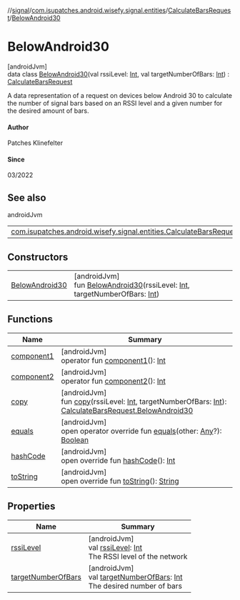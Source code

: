 //[signal](../../../../index.md)/[com.isupatches.android.wisefy.signal.entities](../../index.md)/[CalculateBarsRequest](../index.md)/[BelowAndroid30](index.md)

# BelowAndroid30

[androidJvm]\
data class [BelowAndroid30](index.md)(val rssiLevel: [Int](https://kotlinlang.org/api/latest/jvm/stdlib/kotlin/-int/index.html), val targetNumberOfBars: [Int](https://kotlinlang.org/api/latest/jvm/stdlib/kotlin/-int/index.html)) : [CalculateBarsRequest](../index.md)

A data representation of a request on devices below Android 30 to calculate the number of signal bars based on an RSSI level and a given number for the desired amount of bars.

#### Author

Patches Klinefelter

#### Since

03/2022

## See also

androidJvm

| | |
|---|---|
| [com.isupatches.android.wisefy.signal.entities.CalculateBarsRequest](../index.md) |  |

## Constructors

| | |
|---|---|
| [BelowAndroid30](-below-android30.md) | [androidJvm]<br>fun [BelowAndroid30](-below-android30.md)(rssiLevel: [Int](https://kotlinlang.org/api/latest/jvm/stdlib/kotlin/-int/index.html), targetNumberOfBars: [Int](https://kotlinlang.org/api/latest/jvm/stdlib/kotlin/-int/index.html)) |

## Functions

| Name | Summary |
|---|---|
| [component1](component1.md) | [androidJvm]<br>operator fun [component1](component1.md)(): [Int](https://kotlinlang.org/api/latest/jvm/stdlib/kotlin/-int/index.html) |
| [component2](component2.md) | [androidJvm]<br>operator fun [component2](component2.md)(): [Int](https://kotlinlang.org/api/latest/jvm/stdlib/kotlin/-int/index.html) |
| [copy](copy.md) | [androidJvm]<br>fun [copy](copy.md)(rssiLevel: [Int](https://kotlinlang.org/api/latest/jvm/stdlib/kotlin/-int/index.html), targetNumberOfBars: [Int](https://kotlinlang.org/api/latest/jvm/stdlib/kotlin/-int/index.html)): [CalculateBarsRequest.BelowAndroid30](index.md) |
| [equals](../../-compare-signal-level-result/index.md#585090901%2FFunctions%2F1816002514) | [androidJvm]<br>open operator override fun [equals](../../-compare-signal-level-result/index.md#585090901%2FFunctions%2F1816002514)(other: [Any](https://kotlinlang.org/api/latest/jvm/stdlib/kotlin/-any/index.html)?): [Boolean](https://kotlinlang.org/api/latest/jvm/stdlib/kotlin/-boolean/index.html) |
| [hashCode](../../-compare-signal-level-result/index.md#1794629105%2FFunctions%2F1816002514) | [androidJvm]<br>open override fun [hashCode](../../-compare-signal-level-result/index.md#1794629105%2FFunctions%2F1816002514)(): [Int](https://kotlinlang.org/api/latest/jvm/stdlib/kotlin/-int/index.html) |
| [toString](../../-compare-signal-level-result/index.md#1616463040%2FFunctions%2F1816002514) | [androidJvm]<br>open override fun [toString](../../-compare-signal-level-result/index.md#1616463040%2FFunctions%2F1816002514)(): [String](https://kotlinlang.org/api/latest/jvm/stdlib/kotlin/-string/index.html) |

## Properties

| Name | Summary |
|---|---|
| [rssiLevel](rssi-level.md) | [androidJvm]<br>val [rssiLevel](rssi-level.md): [Int](https://kotlinlang.org/api/latest/jvm/stdlib/kotlin/-int/index.html)<br>The RSSI level of the network |
| [targetNumberOfBars](target-number-of-bars.md) | [androidJvm]<br>val [targetNumberOfBars](target-number-of-bars.md): [Int](https://kotlinlang.org/api/latest/jvm/stdlib/kotlin/-int/index.html)<br>The desired number of bars |
